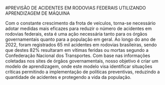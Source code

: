 #PREVISÃO DE ACIDENTES EM RODOVIAS FEDERAIS UTILIZANDO APRENDIZAGEM DE MÁQUINA

Com o constante crescimento da frota de veículos, torna-se necessário adotar medidas mais eficazes para reduzir o número de acidentes em rodovias federais, esta é uma ação necessária tanto para os órgãos governamentais quanto para a população em geral.
Ao longo do ano de 2022, foram registrados 65 mil acidentes em rodovias brasileiras, sendo que destes 82% resultaram em vítimas feridas ou mortas segundo a Confederação Nacional dos Transportes.
Com base nas informações coletadas nos sites de órgãos governamentais, nosso objetivo é criar um modelo de aprendizagem, onde este modelo visa identificar situações críticas permitindo a implementação de políticas preventivas, reduzindo a quantidade de acidentes e protegendo a vida da população.
